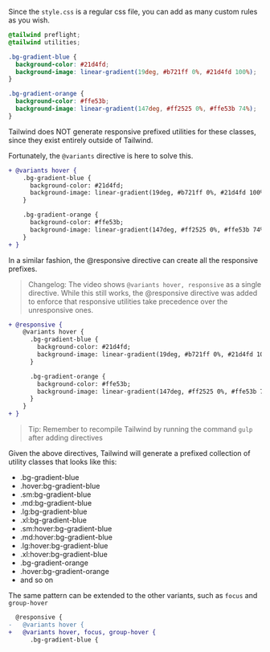 Since the `style.css` is a regular css file, you can add as many custom rules as you wish.

```css
@tailwind preflight;
@tailwind utilities;

.bg-gradient-blue {
  background-color: #21d4fd;
  background-image: linear-gradient(19deg, #b721ff 0%, #21d4fd 100%);
}

.bg-gradient-orange {
  background-color: #ffe53b;
  background-image: linear-gradient(147deg, #ff2525 0%, #ffe53b 74%);
}
```

Tailwind does NOT generate responsive prefixed utilities for these classes, since they exist entirely outside of Tailwind.

Fortunately, the `@variants` directive is here to solve this. 

```diff
+ @variants hover {
    .bg-gradient-blue {
      background-color: #21d4fd;
      background-image: linear-gradient(19deg, #b721ff 0%, #21d4fd 100%);
    }

    .bg-gradient-orange {
      background-color: #ffe53b;
      background-image: linear-gradient(147deg, #ff2525 0%, #ffe53b 74%);
    }
+ }
```

In a similar fashion, the @responsive directive can create all the responsive prefixes.

> Changelog: The video shows `@variants hover, responsive` as a single directive. While this still works, the @responsive directive was added to enforce that responsive utilities take precedence over the unresponsive ones.

```diff
+ @responsive {
    @variants hover {
      .bg-gradient-blue {
        background-color: #21d4fd;
        background-image: linear-gradient(19deg, #b721ff 0%, #21d4fd 100%);
      }

      .bg-gradient-orange {
        background-color: #ffe53b;
        background-image: linear-gradient(147deg, #ff2525 0%, #ffe53b 74%);
      }
    }
+ }
```

> Tip: Remember to recompile Tailwind by running the command `gulp` after adding directives

Given the above directives, Tailwind will generate a prefixed collection of utility classes that looks like this:

* .bg-gradient-blue
* .hover:bg-gradient-blue
* .sm:bg-gradient-blue
* .md:bg-gradient-blue
* .lg:bg-gradient-blue
* .xl:bg-gradient-blue
* .sm:hover:bg-gradient-blue
* .md:hover:bg-gradient-blue
* .lg:hover:bg-gradient-blue
* .xl:hover:bg-gradient-blue
* .bg-gradient-orange
* .hover:bg-gradient-orange
* and so on

The same pattern can be extended to the other variants, such as `focus` and `group-hover`

```diff
  @responsive {
-   @variants hover {
+   @variants hover, focus, group-hover {
      .bg-gradient-blue {
```